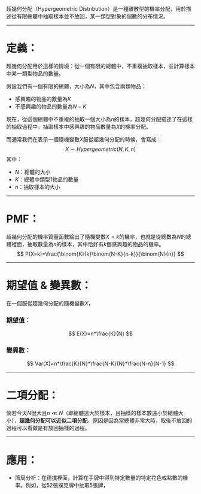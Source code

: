 超幾何分配（Hypergeometric Distribution）是一種離散型的機率分配，用於描述從有限總體中抽取樣本並不放回，某一類型對象的個數的分布情況。
- - -
# 定義：
超幾何分配用於這樣的情境：從一個有限的總體中，不重複抽取樣本，並計算樣本中某一類型物品的數量。

假設我們有一個有限的總體，大小為$N$，其中包含兩類物品：
- 感興趣的物品的數量為$K$
- 不感興趣的物品的數量為$N-K$

現在，從這個總體中不重複的抽取一個大小為$n$的樣本。超幾何分配描述了在這樣的抽取過程中，抽取樣本中感興趣的物品數量為$X$的機率分配。

而通常我們在表示一個隨機變數$X$服從超幾何分配的時候，會寫成：$$X \sim Hypergeometric(N,K,n)$$
其中：
- $N$：總體的大小
- $K$：總體中類型1物品的數量
- $n$：抽取樣本的大小
- - -
# PMF：
超幾何分配的機率質量函數給出了隨機變數$X=k$的機率，也就是從總數為$N$的總體裡面，抽取數量為$n$的樣本，其中恰好有$k$個感興趣的物品的機率。
$$
P(X=k)=\frac{\binom{K}{k}\binom{N-K}{n-k}}{\binom{N}{n}}
$$
- - -
# 期望值 & 變異數：
在一個服從超幾何分配的隨機變數$X$，
### 期望值：
$$
E(X)=n*\frac{K}{N}
$$
### 變異數：
$$
Var(X)=n*\frac{K}{N}*\frac{N-K}{N}*\frac{N-n}{N-1}
$$
- - -
# 二項分配：
倘若今天$N$很大且$n≪N$（即總體遠大於樣本，且抽樣的樣本數遠小於總體大小），**超幾何分配可以近似二項分配**。原因是因為當總體非常大時，取後不放回的過程可以看做是有放回抽樣的過程。
- - -
# 應用：
- 牌局分析：在德撲裡面，計算在手牌中得到特定數量的特定花色或點數的機率。例如，從52張撲克牌中抽取5張牌，